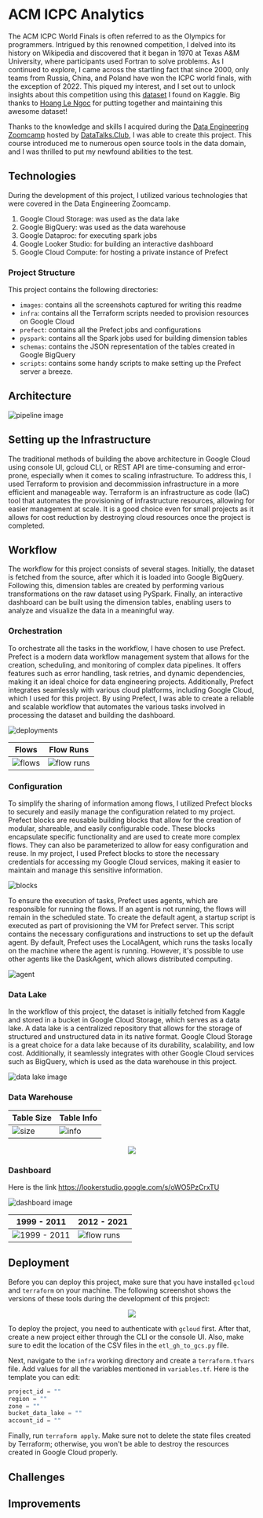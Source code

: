 # ACM ICPC Analytics

The ACM ICPC World Finals is often referred to as the Olympics for programmers. Intrigued by this renowned competition, I delved into its history on Wikipedia and discovered that it began in 1970 at Texas A&M University, where participants used Fortran to solve problems. As I continued to explore, I came across the startling fact that since 2000, only teams from Russia, China, and Poland have won the ICPC world finals, with the exception of 2022. This piqued my interest, and I set out to unlock insights about this competition using this [dataset](https://www.kaggle.com/datasets/justinianus/icpc-world-finals-ranking-since-1999?select=icpc-2019.csv) I found on Kaggle. Big thanks to [Hoang Le Ngoc](https://www.kaggle.com/justinianus) for putting together and maintaining this awesome dataset!

Thanks to the knowledge and skills I acquired during the [Data Engineering Zoomcamp](https://github.com/DataTalksClub/data-engineering-zoomcamp) hosted by [DataTalks.Club](https://datatalks.club/), I was able to create this project. This course introduced me to numerous open source tools in the data domain, and I was thrilled to put my newfound abilities to the test.

## Technologies

During the development of this project, I utilized various technologies that were covered in the Data Engineering Zoomcamp.

1. Google Cloud Storage: was used as the data lake
2. Google BigQuery: was used as the data warehouse
3. Google Dataproc: for executing spark jobs
4. Google Looker Studio: for building an interactive dashboard
5. Google Cloud Compute: for hosting a private instance of Prefect 

### Project Structure

This project contains the following directories:

- `images`: contains all the screenshots captured for writing this readme
- `infra`: contains all the Terraform scripts needed to provision resources on Google Cloud
- `prefect`: contains all the Prefect jobs and configurations
- `pyspark`: contains all the Spark jobs used for building dimension tables
- `schemas`: contains the JSON representation of the tables created in Google BigQuery
- `scripts`: contains some handy scripts to make setting up the Prefect server a breeze.

## Architecture

![pipeline image](./images/pipeline.png)

## Setting up the Infrastructure

The traditional methods of building the above architecture in Google Cloud using console UI, gcloud CLI, or REST API are time-consuming and error-prone, especially when it comes to scaling infrastructure. To address this, I used Terraform to provision and decommission infrastructure in a more efficient and manageable way. Terraform is an infrastructure as code (IaC) tool that automates the provisioning of infrastructure resources, allowing for easier management at scale. It is a good choice even for small projects as it allows for cost reduction by destroying cloud resources once the project is completed.

## Workflow

The workflow for this project consists of several stages. Initially, the dataset is fetched from the source, after which it is loaded into Google BigQuery. Following this, dimension tables are created by performing various transformations on the raw dataset using PySpark. Finally, an interactive dashboard can be built using the dimension tables, enabling users to analyze and visualize the data in a meaningful way.

### Orchestration

To orchestrate all the tasks in the workflow, I have chosen to use Prefect. Prefect is a modern data workflow management system that allows for the creation, scheduling, and monitoring of complex data pipelines. It offers features such as error handling, task retries, and dynamic dependencies, making it an ideal choice for data engineering projects. Additionally, Prefect integrates seamlessly with various cloud platforms, including Google Cloud, which I used for this project. By using Prefect, I was able to create a reliable and scalable workflow that automates the various tasks involved in processing the dataset and building the dashboard.

![deployments](./images/deployments.png)

| Flows                        | Flow Runs                            |
| ---------------------------- | ------------------------------------ |
| ![flows](./images/flows.png) | ![flow runs](./images/flow_runs.png) |


### Configuration

To simplify the sharing of information among flows, I utilized Prefect blocks to securely and easily manage the configuration related to my project. Prefect blocks are reusable building blocks that allow for the creation of modular, shareable, and easily configurable code. These blocks encapsulate specific functionality and are used to create more complex flows. They can also be parameterized to allow for easy configuration and reuse. In my project, I used Prefect blocks to store the necessary credentials for accessing my Google Cloud services, making it easier to maintain and manage this sensitive information.

![blocks](./images/blocks.png)

To ensure the execution of tasks, Prefect uses agents, which are responsible for running the flows. If an agent is not running, the flows will remain in the scheduled state. To create the default agent, a startup script is executed as part of provisioning the VM for Prefect server. This script contains the necessary configurations and instructions to set up the default agent. By default, Prefect uses the LocalAgent, which runs the tasks locally on the machine where the agent is running. However, it's possible to use other agents like the DaskAgent, which allows distributed computing.

![agent](./images/agent.png)

### Data Lake

In the workflow of this project, the dataset is initially fetched from Kaggle and stored in a bucket in Google Cloud Storage, which serves as a data lake. A data lake is a centralized repository that allows for the storage of structured and unstructured data in its native format. Google Cloud Storage is a great choice for a data lake because of its durability, scalability, and low cost. Additionally, it seamlessly integrates with other Google Cloud services such as BigQuery, which is used as the data warehouse in this project.

![data lake image](./images/data_lake.png)

### Data Warehouse

| Table Size                               | Table Info                           |
| ---------------------------------------- | ------------------------------------ |
| ![size](./images/raw_data_size.png)      | ![info](./images/raw_data_info.png)  |

<p align="center">
  <img src="./images/dimension_tables.png" />
</p>

### Dashboard

Here is the link https://lookerstudio.google.com/s/oWO5PzCrxTU

![dashboard image](./images/dashboard.png)

| 1999 - 2011                          | 2012 - 2021                        |
| ------------------------------------ | ---------------------------------- |
| ![1999 - 2011](./images/1999_2011.png) | ![flow runs](./images/2012_2021.png) |


## Deployment

Before you can deploy this project, make sure that you have installed `gcloud` and `terraform` on your machine. The following screenshot shows the versions of these tools during the development of this project:

<p align="center">
  <img src="./images/cli_tools_version.png" />
</p>

To deploy the project, you need to authenticate with `gcloud` first. After that, create a new project either through the CLI or the console UI. Also, make sure to edit the location of the CSV files in the `etl_gh_to_gcs.py` file.

Next, navigate to the `infra` working directory and create a `terraform.tfvars` file. Add values for all the variables mentioned in `variables.tf`. Here is the template you can edit:

```terraform
project_id = ""
region = ""
zone = ""
bucket_data_lake = ""
account_id = ""
```

Finally, run `terraform apply`. Make sure not to delete the state files created by Terraform; otherwise, you won't be able to destroy the resources created in Google Cloud properly.

## Challenges


## Improvements

